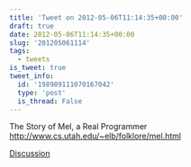 ```yaml
---
title: 'Tweet on 2012-05-06T11:14:35+00:00'
draft: true
date: 2012-05-06T11:14:35+00:00
slug: '201205061114'
tags:
  - tweets
is_tweet: true
tweet_info:
  id: '198989111070167042'
  type: 'post'
  is_thread: False
---
```




The Story of Mel, a Real Programmer <http://www.cs.utah.edu/~elb/folklore/mel.html>

[Discussion](https://x.com/sytelus/status/198989111070167042)
